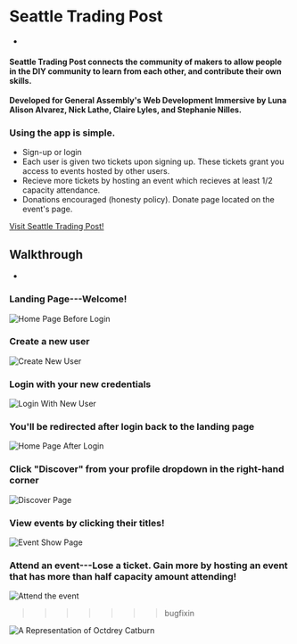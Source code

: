 # Seattle Trading Post

-

#### Seattle Trading Post connects the community of makers to allow people in the DIY community to learn from each other, and contribute their own skills.
**Developed for General Assembly's Web Development Immersive by Luna Alison Alvarez, Nick Lathe, Claire Lyles, and Stephanie Nilles.**
### Using the app is simple.
* Sign-up or login
* Each user is given two tickets upon signing up. These tickets grant you access to events hosted by other users.
* Recieve more tickets by hosting an event which recieves at least 1/2 capacity attendance.
* Donations encouraged (honesty policy). Donate page located on the event's page.


[Visit Seattle Trading Post!](seattletradingpost.herokuapp.com)


## Walkthrough

-

### Landing Page---Welcome!
![Home Page Before Login](http://oi60.tinypic.com/291hmci.jpg)

### Create a new user
![Create New User](http://oi58.tinypic.com/2a4ycxx.jpg)

### Login with your new credentials
![Login With New User](http://oi62.tinypic.com/vyruqs.jpg)

### You'll be redirected after login back to the landing page
![Home Page After Login](http://i59.tinypic.com/1hs8zc.jpg)

### Click "Discover" from your profile dropdown in the right-hand corner
![Discover Page](http://i59.tinypic.com/14j2tg2.png)

### View events by clicking their titles!
![Event Show Page](http://i58.tinypic.com/2jfkg3n.png)

### Attend an event---Lose a ticket. Gain more by hosting an event that has more than half capacity amount attending!
![Attend the event](http://i61.tinypic.com/2q9ds9f.png)
>>>>>>> bugfixin




![A Representation of Octdrey Catburn](http://octodex.github.com/images/octdrey-catburn.jpg)

